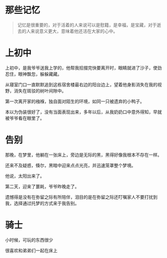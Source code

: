 # 那些记忆

> 记忆是很重要的，对于活着的人来说可以是慰籍，是幸福，是宝藏，对于逝去的人来说意义更大，意味着他还活在大家的心中。

# 上初中

上初中，是我爷爷送我上学的，他帮我拾掇完快要离开时，眼睛就进了沙子，使劲忍住，眼神飘忽，躲躲藏藏。

从寝室门口一直默默追到这栋宿舍楼最右边的阳台边上，望着他身影消失在我的视野，消失在斑驳的树叶间隙中。

第一次离开家的襁褓，独自面对陌生的环境，如同一只被遗弃的小鸭子。

本以为伪装很好了，没有当面表现出来，多年以后，从我奶奶口中意外得知，早就被爷爷看在眼里了。

# 告别

那晚，在梦里，他躺在一张床上，旁边是无际的黑，黑得好像我根本不存在一样。

还来不及疑惑，倏尔，黑暗中迎来点点光亮，并迅速笼罩整个梦境。

他说，太阳出来了。

第二天，迎来了噩耗，爷爷昨晚走了。

遗憾得是没有在弥留之际有所陪伴，泪目的是在弥留之际还叮嘱家人不要打扰到我，选择通过托梦的方式来于我告别。

# 骑士
小时候，可玩的东西很少

很喜欢和弟弟们一起在床上
